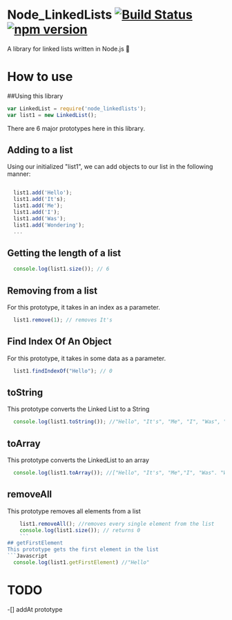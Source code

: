 # Node_LinkedLists [![Build Status](https://travis-ci.org/LibanTheDev/Node_LinkedLists.svg?branch=master)](https://travis-ci.org/LibanTheDev/Node_LinkedLists) [![npm version](https://badge.fury.io/js/node_linkedlists.svg)](https://badge.fury.io/js/node_linkedlists)
A library for linked lists written in Node.js 💯

# How to use

##Using this library
```JavaScript
var LinkedList = require('node_linkedlists');
var list1 = new LinkedList();

```

There are 6 major prototypes here in this library.

## Adding to a list
Using our initialized "list1", we can add objects to our list in the following
manner:
```JavaScript

  list1.add('Hello');
  list1.add('It's);
  list1.add('Me');
  list1.add('I');
  list1.add('Was');
  list1.add('Wondering');
  ...

```
## Getting the length of a list
```Javascript
  console.log(list1.size()); // 6
  ```

## Removing from a list
For this prototype, it takes in an index as a parameter.
```Javascript
  list1.remove(1); // removes It's
  ```
## Find Index Of An Object
For this prototype, it takes in some data as a parameter.
```Javascript
  list1.findIndexOf("Hello"); // 0
  ```
## toString
This prototype converts the Linked List to a String
```Javascript
  console.log(list1.toString()); //"Hello", "It's", "Me", "I", "Was", "Wondering"
  ```
## toArray
This prototype converts the LinkedList to an array
```Javascript
  console.log(list1.toArray()); //["Hello", "It's", "Me","I", "Was". "Wondering"]
  ```
## removeAll
This prototype removes all elements from a list
```Javascript
    list1.removeAll(); //removes every single element from the list
    console.log(list1.size()); // returns 0
    ```
## getFirstElement
This prototype gets the first element in the list
```Javascript
  console.log(list1.getFirstElement) //"Hello"
  ```
# TODO
-[] addAt prototype
